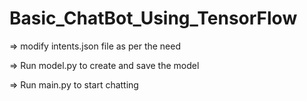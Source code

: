 # Basic_ChatBot_Using_TensorFlow

=> modify intents.json file as per the need

=> Run model.py to create and save the model

=> Run main.py to start chatting
